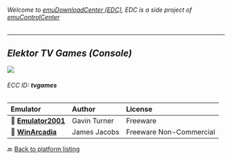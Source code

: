 ###### Welcome to [emuDownloadCenter (EDC)](https://github.com/PhoenixInteractiveNL/emuDownloadCenter/wiki/), EDC is a side project of [emuControlCenter](https://github.com/PhoenixInteractiveNL/emuControlCenter/wiki/)
***
## _Elektor TV Games (Console)_
![](https://raw.githubusercontent.com/wiki/PhoenixInteractiveNL/emuDownloadCenter/images_platform/ecc_tvgames_teaser.png)
###### ECC ID: **tvgames**

| Emulator   | Author      | License     |
|:-----------|:------------|:------------|
| :file_folder: [**Emulator2001**](https://github.com/PhoenixInteractiveNL/emuDownloadCenter/wiki/Emulator-emu2001#menu) | Gavin Turner | Freeware |
| :file_folder: [**WinArcadia**](https://github.com/PhoenixInteractiveNL/emuDownloadCenter/wiki/Emulator-winarcadia#menu) | James Jacobs | Freeware Non-Commercial |

:back: [Back to platform listing](https://github.com/PhoenixInteractiveNL/emuDownloadCenter/wiki/EDC-Platform-List)
